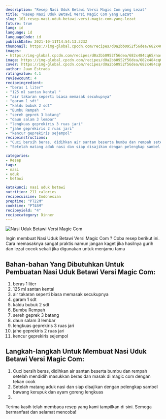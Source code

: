 ```yaml
---
description: "Resep Nasi Uduk Betawi Versi Magic Com yang Lezat"
title: "Resep Nasi Uduk Betawi Versi Magic Com yang Lezat"
slug: 101-resep-nasi-uduk-betawi-versi-magic-com-yang-lezat
future: true
lang: id
language: id
languageCode: id
publishDate: 2021-10-11T14:54:13.323Z 
thumbnail: https://img-global.cpcdn.com/recipes/d0a2bb0952f56dea/682x484cq65/nasi-uduk-betawi-versi-magic-com-foto-resep-utama.png
images:
- https://img-global.cpcdn.com/recipes/d0a2bb0952f56dea/682x484cq65/nasi-uduk-betawi-versi-magic-com-foto-resep-utama.png
image: https://img-global.cpcdn.com/recipes/d0a2bb0952f56dea/682x484cq65/nasi-uduk-betawi-versi-magic-com-foto-resep-utama.png
cover: https://img-global.cpcdn.com/recipes/d0a2bb0952f56dea/682x484cq65/nasi-uduk-betawi-versi-magic-com-foto-resep-utama.png
author: Juan Estrada
ratingvalue: 4.1
reviewcount: 4
recipeingredient:
- "beras 1 liter"
- "125 ml santan kental "
- "air takaran seperti biasa memasak secukupnya"
- "garam 1 sdt"
- "kaldu bubuk 2 sdt"
- "Bumbu Rempah  "
- "sereh geprek 3 batang"
- "daun salam 3 lembar"
- "lengkuas geprekiris 3 ruas jari"
- "jahe geprekiris 2 ruas jari"
- "kencur geprekiris sejempol"
recipeinstructions:
- "Cuci bersih beras, didihkan air santan beserta bumbu dan rempah setelah mendidih masukkan beras dan masak di magic com dengan tekan cook"
- "Setelah matang aduk nasi dan siap disajikan dengan pelengkap sambel bawang kerupuk dan ayam goreng lengkuas"

categories:
- Resep
tags:
- nasi
- uduk
- betawi

katakunci: nasi uduk betawi 
nutrition: 211 calories
recipecuisine: Indonesian
preptime: "PT22M"
cooktime: "PT48M"
recipeyield: "4"
recipecategory: Dinner
---
```



![Nasi Uduk Betawi Versi Magic Com](https://img-global.cpcdn.com/recipes/d0a2bb0952f56dea/682x484cq65/nasi-uduk-betawi-versi-magic-com-foto-resep-utama.png)

Ingin membuat Nasi Uduk Betawi Versi Magic Com ? Coba resep berikut ini. Cara memasaknya sangat praktis namun jangan kaget jika hasilnya gurih dan lezat cocok sekali jika digunakan untuk menjamu tamu

<!--inarticleads1-->

## Bahan-bahan Yang Dibutuhkan Untuk Pembuatan Nasi Uduk Betawi Versi Magic Com:

1. beras 1 liter
1. 125 ml santan kental 
1. air takaran seperti biasa memasak secukupnya
1. garam 1 sdt
1. kaldu bubuk 2 sdt
1. Bumbu Rempah  
1. sereh geprek 3 batang
1. daun salam 3 lembar
1. lengkuas geprekiris 3 ruas jari
1. jahe geprekiris 2 ruas jari
1. kencur geprekiris sejempol



<!--inarticleads2-->

## Langkah-langkah Untuk Membuat Nasi Uduk Betawi Versi Magic Com:

1. Cuci bersih beras, didihkan air santan beserta bumbu dan rempah setelah mendidih masukkan beras dan masak di magic com dengan tekan cook
1. Setelah matang aduk nasi dan siap disajikan dengan pelengkap sambel bawang kerupuk dan ayam goreng lengkuas
1. 




Terima kasih telah membaca resep yang kami tampilkan di sini. Semoga bermanfaat dan selamat mencoba!
